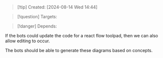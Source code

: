 
>[!tip] Created: [2024-08-14 Wed 14:44]

>[!question] Targets: 

>[!danger] Depends: 

If the bots could update the code for a react flow toolpad, then we can also allow editing to occur.

The bots should be able to generate these diagrams based on concepts.